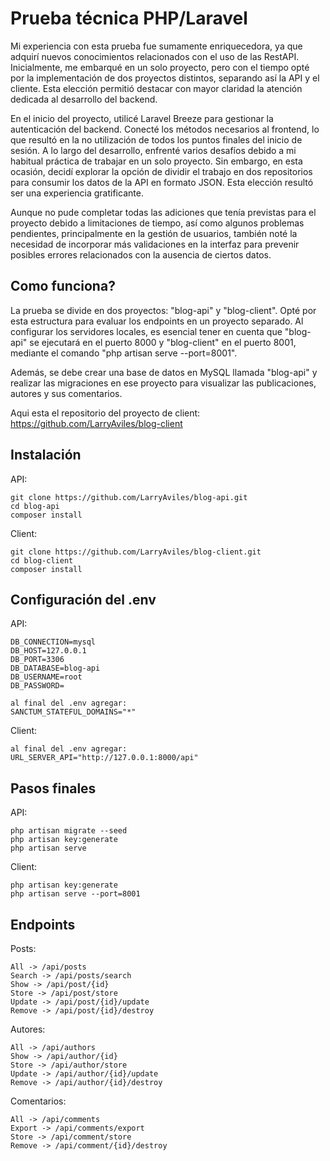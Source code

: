 # Prueba técnica PHP/Laravel

Mi experiencia con esta prueba fue sumamente enriquecedora, ya que adquirí nuevos conocimientos relacionados con el uso de las RestAPI. Inicialmente, me embarqué en un solo proyecto, pero con el tiempo opté por la implementación de dos proyectos distintos, separando así la API y el cliente. Esta elección permitió destacar con mayor claridad la atención dedicada al desarrollo del backend.

En el inicio del proyecto, utilicé Laravel Breeze para gestionar la autenticación del backend. Conecté los métodos necesarios al frontend, lo que resultó en la no utilización de todos los puntos finales del inicio de sesión. A lo largo del desarrollo, enfrenté varios desafíos debido a mi habitual práctica de trabajar en un solo proyecto. Sin embargo, en esta ocasión, decidí explorar la opción de dividir el trabajo en dos repositorios para consumir los datos de la API en formato JSON. Esta elección resultó ser una experiencia gratificante.

Aunque no pude completar todas las adiciones que tenía previstas para el proyecto debido a limitaciones de tiempo, así como algunos problemas pendientes, principalmente en la gestión de usuarios, también noté la necesidad de incorporar más validaciones en la interfaz para prevenir posibles errores relacionados con la ausencia de ciertos datos.

## Como funciona?

La prueba se divide en dos proyectos: "blog-api" y "blog-client". Opté por esta estructura para evaluar los endpoints en un proyecto separado. Al configurar los servidores locales, es esencial tener en cuenta que "blog-api" se ejecutará en el puerto 8000 y "blog-client" en el puerto 8001, mediante el comando "php artisan serve --port=8001".

Además, se debe crear una base de datos en MySQL llamada "blog-api" y realizar las migraciones en ese proyecto para visualizar las publicaciones, autores y sus comentarios.

Aqui esta el repositorio del proyecto de client: https://github.com/LarryAviles/blog-client
## Instalación
API:
```
git clone https://github.com/LarryAviles/blog-api.git
cd blog-api
composer install
```
Client:
```
git clone https://github.com/LarryAviles/blog-client.git
cd blog-client
composer install
```

## Configuración del .env
API:
```
DB_CONNECTION=mysql
DB_HOST=127.0.0.1
DB_PORT=3306
DB_DATABASE=blog-api
DB_USERNAME=root
DB_PASSWORD=

al final del .env agregar:
SANCTUM_STATEFUL_DOMAINS="*"
```
Client:
```
al final del .env agregar:
URL_SERVER_API="http://127.0.0.1:8000/api"
```

## Pasos finales
API:
```
php artisan migrate --seed
php artisan key:generate
php artisan serve
```
Client:
```
php artisan key:generate
php artisan serve --port=8001
```

## Endpoints

Posts:

```
All -> /api/posts
Search -> /api/posts/search 
Show -> /api/post/{id}
Store -> /api/post/store 
Update -> /api/post/{id}/update
Remove -> /api/post/{id}/destroy
```

Autores:

```
All -> /api/authors
Show -> /api/author/{id}
Store -> /api/author/store 
Update -> /api/author/{id}/update
Remove -> /api/author/{id}/destroy
```

Comentarios:

```
All -> /api/comments
Export -> /api/comments/export
Store -> /api/comment/store 
Remove -> /api/comment/{id}/destroy
```
